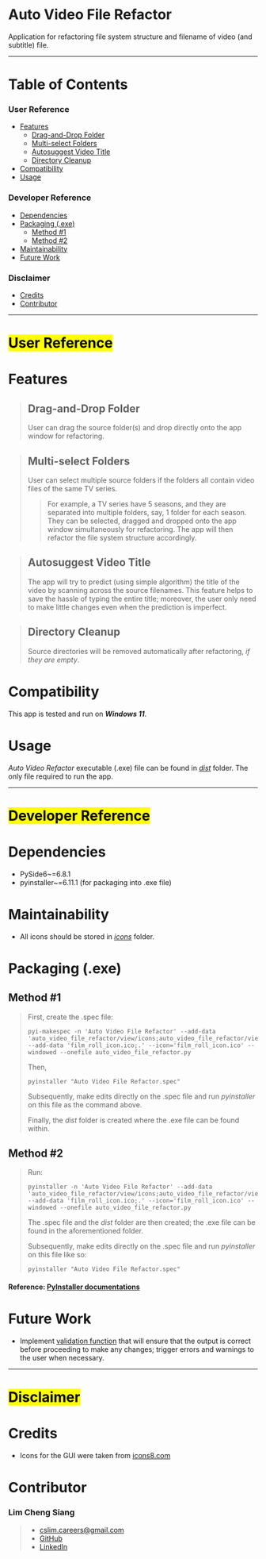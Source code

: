 # Auto Video File Refactor
Application for refactoring file system structure and filename of video (and subtitle) file.


---


# Table of Contents

### User Reference
- [Features](#features)
  - [Drag-and-Drop Folder](#drag-and-drop-folder)
  - [Multi-select Folders](#multi-select-folders)
  - [Autosuggest Video Title](#autosuggest-video-title)
  - [Directory Cleanup](#directory-cleanup)
- [Compatibility](#compatibility)
- [Usage](#usage)

### Developer Reference
- [Dependencies](#dependencies)
- [Packaging (.exe)](#packaging-exe)
  - [Method #1](#method-1)
  - [Method #2](#method-2)
- [Maintainability](#maintainability)
- [Future Work](#future-work)

### Disclaimer
- [Credits](#credits)
- [Contributor](#contributor)


---

# <mark>User Reference</mark>


# Features

> ## Drag-and-Drop Folder
> User can drag the source folder(s) and drop directly onto the app window for refactoring.

> ## Multi-select Folders
> User can select multiple source folders if the folders all contain video files of the same TV series.
>
> > For example, a TV series have 5 seasons, and they are separated into multiple folders, say, 1 folder for each season.
> They can be selected, dragged and dropped onto the app window simultaneously for refactoring. The app will then refactor the file system structure accordingly.

> ## Autosuggest Video Title
> The app will try to predict (using simple algorithm) the title of the video by scanning across the source filenames. This feature helps to save the hassle of typing the entire title; moreover, the user only need to make little changes even when the prediction is imperfect.

> ## Directory Cleanup
> Source directories will be removed automatically after refactoring, _if they are empty_.


# Compatibility
This app is tested and run on **_Windows 11_**.


# Usage
*Auto Video Refactor* executable (.exe) file can be found in _[dist](dist)_ folder. 
The only file required to run the app.


---

# <mark>Developer Reference</mark>

# Dependencies
- PySide6~=6.8.1
- pyinstaller~=6.11.1 (for packaging into .exe file)


# Maintainability
* All icons should be stored in _[icons](auto_video_file_refactor/view/icons)_ folder.


# Packaging (.exe)

## Method #1
> First, create the .spec file:
> ```commandline 
> pyi-makespec -n 'Auto Video File Refactor' --add-data 'auto_video_file_refactor/view/icons;auto_video_file_refactor/view/icons' --add-data 'film_roll_icon.ico;.' --icon='film_roll_icon.ico' --windowed --onefile auto_video_file_refactor.py
> ```
> 
> Then,
> ```commandline
> pyinstaller "Auto Video File Refactor.spec"
> ```
> 
> Subsequently, make edits directly on the .spec file and run *pyinstaller* on this file as the command above.
> 
> Finally, the *dist* folder is created where the .exe file can be found within.

## Method #2
> Run:
> ```commandline 
> pyinstaller -n 'Auto Video File Refactor' --add-data 'auto_video_file_refactor/view/icons;auto_video_file_refactor/view/icons' --add-data 'film_roll_icon.ico;.' --icon='film_roll_icon.ico' --windowed --onefile auto_video_file_refactor.py
> ```
> 
> The .spec file and the *dist* folder are then created; the .exe file can be found in the aforementioned folder.
> 
> Subsequently, make edits directly on the .spec file and run *pyinstaller* on this file like so:
> ```commandline 
> pyinstaller "Auto Video File Refactor.spec"
> ```

#### Reference: [PyInstaller documentations](https://pyinstaller.org/en/stable/usage.html)


# Future Work
- Implement [validation function](auto_video_file_refactor/controller/validator.py) that will ensure that the output is correct before proceeding to make any changes; trigger errors and warnings to the user when necessary.


---

# <mark>Disclaimer</mark>

# Credits
- Icons for the GUI were taken from [icons8.com](https://icons8.com/icon/set/popular/ultraviolet--static)


# Contributor
### Lim Cheng Siang
> - cslim.careers@gmail.com
> - [GitHub](https://github.com/tonylimcs)
> - [LinkedIn](https://www.linkedin.com/in/tony-lim-cs/)
